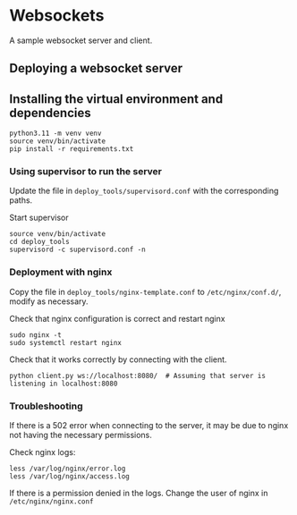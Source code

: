 # Websockets

A sample websocket server and client.

## Deploying a websocket server

## Installing the virtual environment and dependencies

```shell
python3.11 -m venv venv
source venv/bin/activate
pip install -r requirements.txt
```

### Using supervisor to run the server

Update the file in `deploy_tools/supervisord.conf` with the corresponding paths.

Start supervisor

```shell
source venv/bin/activate
cd deploy_tools
supervisord -c supervisord.conf -n
```

### Deployment with nginx

Copy the file in `deploy_tools/nginx-template.conf` to `/etc/nginx/conf.d/`, modify as necessary.

Check that nginx configuration is correct and restart nginx

```shell
sudo nginx -t
sudo systemctl restart nginx
```

Check that it works correctly by connecting with the client.

```shell
python client.py ws://localhost:8080/  # Assuming that server is listening in localhost:8080
```

### Troubleshooting

If there is a 502 error when connecting to the server, it may be due to nginx not having
the necessary permissions. 

Check nginx logs:

```shell
less /var/log/nginx/error.log
less /var/log/nginx/access.log
```

If there is a permission denied in the logs. Change the user of nginx in `/etc/nginx/nginx.conf`

